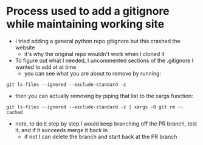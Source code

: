# Process used to add a gitignore while maintaining working site
- I tried adding a general python repo gitignore but this crashed the website
  - it's why the original repo wouldn't work when I cloned it
- To figure out what I needed, I uncommented sections of the .gitignore I wanted to add at at time
  - you can see what you are about to remove by running:
```
git ls-files --ignored --exclude-standard -z
```
  - then you can actually removing by piping that list to the xargs function:
```
git ls-files --ignored --exclude-standard -z | xargs -0 git rm --cached
```

- note, to do it step by step I would keep branching off the PR branch, test it, and if it succeeds merge it back in
  - if not I can delete the branch and start back at the PR branch
